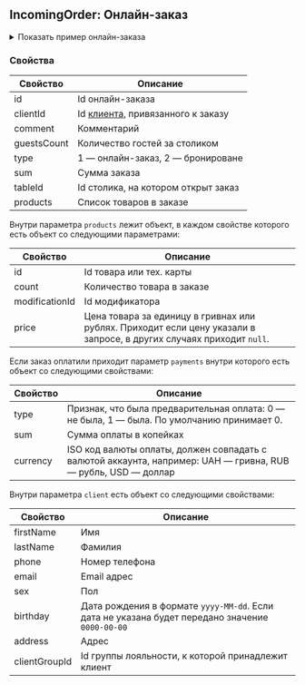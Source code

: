 ## IncomingOrder: Онлайн-заказ


<details>
<summary>Показать пример онлайн-заказа</summary>


```json
{
   "id":118,
   "clientId":112,
   "type":1,
   "products":{
      "0":{
         "id":139,
         "incomingOrderId":"118",
         "count":1,
         "price":0.2,
         "createdAt":"2019-04-19 20:07:40",
         "ingredientId":"9",
         "productName":"Borjomi",
         "out":"0.0000000",
         "unit":"hg",
         "photo":"/upload/pos_cdb_7004/menu/product_1461595168_139.jpg",
         "menuCategoryId":"15",
         "starred":"0",
         "hidden":"0",
         "cost":"2000",
         "differentSpotsPrices":"0",
         "profit":"17600",
         "color":"white",
         "workshop":"1",
         "type":"3",
         "weightFlag":0,
         "delete":"0",
         "barcode":"",
         "sortOrder":"999",
         "productCode":"",
         "taxId":"0",
         "nodiscount":"0",
         "fiscal":"0",
         "productProductionDescription":null,
         "masterId":"0",
         "masterPrice":"18000",
         "cookingTime":"0",
         "modificationId":0
      }
   },
   "comment":"",
   "dateReservation":0,
   "duration":0,
   "guestCount":1,
   "tableId":0,
   "client":{
      "firstName":"Vladimir",
      "lastName":"",
      "phone":"380680000000",
      "email":"ivanchenko@joinposter.com",
      "sex":"",
      "birthday":"",
      "address":"",
      "clientGroupsId":4
   },
   "payment":{
      "id":"1",
      "incomingOrderId":"118",
      "type":1,
      "sum":0.2,
      "createdAt":2019
   },
   "sum":0.24
}
```
</details>


### Свойства

Свойство | Описание
-------- | --------
id | Id онлайн-заказа
clientId | Id [клиента](/docs/v3/pos/types/client), привязанного к заказу
comment | Комментарий
guestsCount | Количество гостей за столиком
type | 1 — онлайн-заказ, 2 — бронироване
sum | Сумма заказа
tableId | Id столика, на котором открыт заказ
products | Список товаров в заказе 


Внутри параметра `products` лежит объект, в каждом свойстве которого есть объект со следующими параметрами:

Свойство | Описание
-------- | --------
id | Id товара или тех. карты
count | Количество товара в заказе  
modificationId | Id модификатора 
price | Цена товара за единицу в гривнах или рублях. Приходит если цену указали в запросе, в других случаях приходит `null`. 


Если заказ оплатили приходит параметр `payments` внутри которого есть объект со следующими свойствами:

Свойство | Описание
-------- | --------
type | Признак, что была предварительная оплата: 0 — не была, 1 — была. По умолчанию принимает 0.
sum	| Сумма оплаты в копейках
currency | ISO код валюты оплаты, должен совпадать с валютой аккаунта, например: UAH — гривна, RUB — рубль, USD — доллар


Внутри параметра `client` есть объект со следующими свойствами:

Свойство | Описание
-------- | --------
firstName | Имя
lastName | Фамилия
phone | Номер телефона
email | Email адрес
sex | Пол
birthday | Дата рождения в формате `yyyy-MM-dd`. Если дата не указана будет передано значение `0000-00-00` 
address | Адрес
clientGroupId | Id группы лояльности, к которой принадлежит клиент
